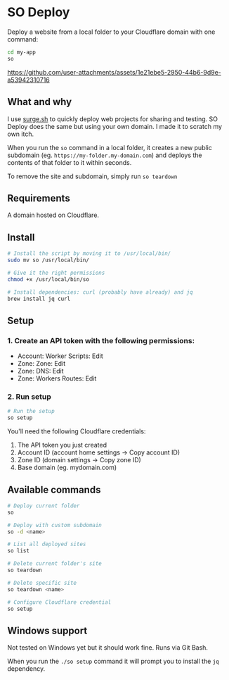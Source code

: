 # SO Deploy

Deploy a website from a local folder to your Cloudflare domain with one command:

```bash
cd my-app
so
```


https://github.com/user-attachments/assets/1e21ebe5-2950-44b6-9d9e-a53942310716

## What and why

I use [surge.sh](https://surge.sh/) to quickly deploy web projects for sharing and testing. SO Deploy does the same but using your own domain. I made it to scratch my own itch.

When you run the `so` command in a local folder, it creates a new public subdomain (eg. `https://my-folder.my-domain.com`) and deploys the contents of that folder to it within seconds.

To remove the site and subdomain, simply run `so teardown`

## Requirements

A domain hosted on Cloudflare.

## Install

```bash
# Install the script by moving it to /usr/local/bin/ 
sudo mv so /usr/local/bin/

# Give it the right permissions
chmod +x /usr/local/bin/so

# Install dependencies: curl (probably have already) and jq
brew install jq curl
```

## Setup

### 1. Create an API token with the following permissions: 
  - Account: Worker Scripts: Edit
  - Zone: Zone: Edit
  - Zone: DNS: Edit
  - Zone: Workers Routes: Edit

### 2. Run setup

```bash
# Run the setup
so setup
```

You'll need the following Cloudflare credentials:

1. The API token you just created
2. Account ID (account home settings -> Copy account ID)
3. Zone ID (domain settings -> Copy zone ID)
4. Base domain (eg. mydomain.com)

## Available commands

```bash
# Deploy current folder
so

# Deploy with custom subdomain
so -d <name> 

# List all deployed sites
so list

# Delete current folder's site
so teardown

# Delete specific site
so teardown <name>

# Configure Cloudflare credential
so setup
```

## Windows support

Not tested on Windows yet but it should work fine. Runs via Git Bash. 

When you run the `./so setup` command it will prompt you to install the `jq` dependency.
